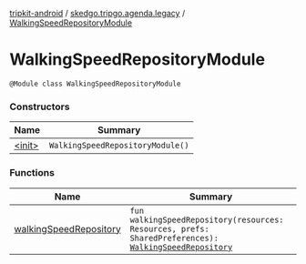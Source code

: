 [tripkit-android](../../index.md) / [skedgo.tripgo.agenda.legacy](../index.md) / [WalkingSpeedRepositoryModule](./index.md)

# WalkingSpeedRepositoryModule

`@Module class WalkingSpeedRepositoryModule`

### Constructors

| Name | Summary |
|---|---|
| [&lt;init&gt;](-init-.md) | `WalkingSpeedRepositoryModule()` |

### Functions

| Name | Summary |
|---|---|
| [walkingSpeedRepository](walking-speed-repository.md) | `fun walkingSpeedRepository(resources: Resources, prefs: SharedPreferences): `[`WalkingSpeedRepository`](../../com.skedgo.tripkit.ui.routing.settings/-walking-speed-repository/index.md) |
